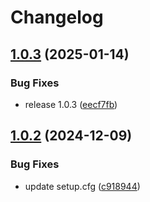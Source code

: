 # Changelog

## [1.0.3](https://github.com/IFCA-Advanced-Computing/pycanon/compare/v1.0.2...v1.0.3) (2025-01-14)


### Bug Fixes

* release 1.0.3 ([eecf7fb](https://github.com/IFCA-Advanced-Computing/pycanon/commit/eecf7fb670ce71f7fca3a037dd6566d7d946198c))

## [1.0.2](https://github.com/IFCA-Advanced-Computing/pycanon/compare/1.0.1...v1.0.2) (2024-12-09)


### Bug Fixes

* update setup.cfg ([c918944](https://github.com/IFCA-Advanced-Computing/pycanon/commit/c91894416a6e01b8597a05555c60edc5cdedce8f))
